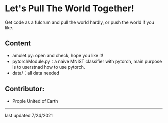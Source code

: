 # Let's Pull The World Together!
Get code as a fulcrum and pull the world hardly, or push the world if you like.

## Content
* amulet.py: open and check, hope you like it!
* pytorchModule.py：a naive MNIST classifier with pytorch, main purpose is to userstnad how to use pytorch.
* data/：all data needed

## Contributor:
* Prople United of Earth
___________
last updated 7/24/2021
